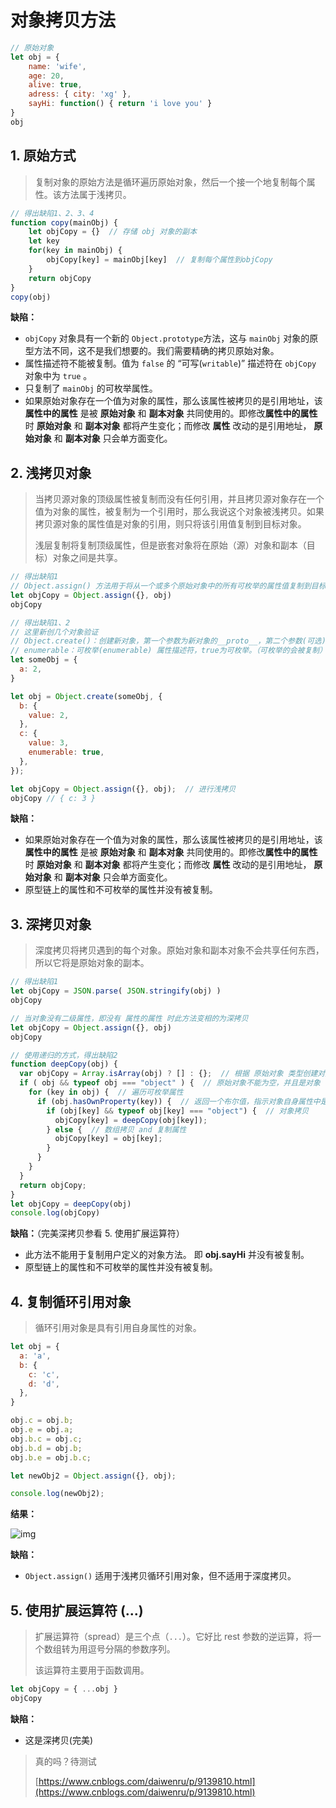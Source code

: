 # 对象拷贝方法

```javascript
// 原始对象
let obj = {
    name: 'wife',
    age: 20,
    alive: true,
    adress: { city: 'xg' },
    sayHi: function() { return 'i love you' }
}
obj
```

## 1. 原始方式

> 复制对象的原始方法是循环遍历原始对象，然后一个接一个地复制每个属性。该方法属于浅拷贝。

```javascript
// 得出缺陷1、2、3、4
function copy(mainObj) {
    let objCopy = {}  // 存储 obj 对象的副本
    let key
    for(key in mainObj) {
        objCopy[key] = mainObj[key]  // 复制每个属性到objCopy
    }
    return objCopy
}
copy(obj)
```

**缺陷：**

* `objCopy` 对象具有一个新的 `Object.prototype`方法，这与 `mainObj` 对象的原型方法不同，这不是我们想要的。我们需要精确的拷贝原始对象。 
* 属性描述符不能被复制。值为 `false` 的 “可写\(`writable`\)” 描述符在 `objCopy` 对象中为 `true` 。 
* 只复制了 `mainObj` 的可枚举属性。
* 如果原始对象存在一个值为对象的属性，那么该属性被拷贝的是引用地址，该 **属性中的属性** 是被 **原始对象** 和 **副本对象** 共同使用的。即修改**属性中的属性**时 **原始对象** 和 **副本对象** 都将产生变化；而修改 **属性** 改动的是引用地址， **原始对象** 和 **副本对象** 只会单方面变化。

## 2. 浅拷贝对象

> 当拷贝源对象的顶级属性被复制而没有任何引用，并且拷贝源对象存在一个值为对象的属性，被复制为一个引用时，那么我说这个对象被浅拷贝。如果拷贝源对象的属性值是对象的引用，则只将该引用值复制到目标对象。
>
> 浅层复制将复制顶级属性，但是嵌套对象将在原始（源）对象和副本（目标）对象之间是共享。

```javascript
// 得出缺陷1
// Object.assign() 方法用于将从一个或多个原始对象中的所有可枚举的属性值复制到目标对象。
let objCopy = Object.assign({}, obj)
objCopy
```

```javascript
// 得出缺陷1、2
// 这里新创几个对象验证
// Object.create()：创建新对象，第一个参数为新对象的__proto__，第二个参数(可选)则是要添加到新对象的不可枚举（默认）属性（即其自身定义的属性，而不是其原型链上的枚举属性）对象的属性描述符以及相应的属性名称。
// enumerable：可枚举(enumerable) 属性描述符，true为可枚举。（可枚举的会被复制）
let someObj = {
  a: 2,
}

let obj = Object.create(someObj, { 
  b: {
    value: 2,  
  },
  c: {
    value: 3,
    enumerable: true,  
  },
});

let objCopy = Object.assign({}, obj);  // 进行浅拷贝
objCopy // { c: 3 }
```

**缺陷：**

* 如果原始对象存在一个值为对象的属性，那么该属性被拷贝的是引用地址，该 **属性中的属性** 是被 **原始对象** 和 **副本对象** 共同使用的。即修改**属性中的属性**时 **原始对象** 和 **副本对象** 都将产生变化；而修改 **属性** 改动的是引用地址， **原始对象** 和 **副本对象** 只会单方面变化。
* 原型链上的属性和不可枚举的属性并没有被复制。

## 3. 深拷贝对象

> 深度拷贝将拷贝遇到的每个对象。原始对象和副本对象不会共享任何东西，所以它将是原始对象的副本。

```javascript
// 得出缺陷1
let objCopy = JSON.parse( JSON.stringify(obj) )
objCopy
```

```javascript
// 当对象没有二级属性，即没有 属性的属性 时此方法变相的为深拷贝
let objCopy = Object.assign({}, obj)
objCopy
```

```javascript
// 使用递归的方式，得出缺陷2
function deepCopy(obj) {
  var objCopy = Array.isArray(obj) ? [] : {};  // 根据 原始对象 类型创建对应的 副本对象
  if ( obj && typeof obj === "object" ) {  // 原始对象不能为空，并且是对象
    for (key in obj) {  // 遍历可枚举属性
      if (obj.hasOwnProperty(key)) {  // 返回一个布尔值，指示对象自身属性中是否具有指定的属性
        if (obj[key] && typeof obj[key] === "object") {  // 对象拷贝
          objCopy[key] = deepCopy(obj[key]);
        } else {  // 数组拷贝 and 复制属性
          objCopy[key] = obj[key];
        }
      }
    }
  }
  return objCopy;
}
let objCopy = deepCopy(obj)
console.log(objCopy)
```

**缺陷：**（完美深拷贝参看 5. 使用扩展运算符）

* 此方法不能用于复制用户定义的对象方法。 即 **obj.sayHi** 并没有被复制。
* 原型链上的属性和不可枚举的属性并没有被复制。

## 4. 复制循环引用对象

> 循环引用对象是具有引用自身属性的对象。

```javascript
let obj = { 
  a: 'a',
  b: { 
    c: 'c',
    d: 'd',
  },
}

obj.c = obj.b;
obj.e = obj.a;
obj.b.c = obj.c;
obj.b.d = obj.b;
obj.b.e = obj.b.c;

let newObj2 = Object.assign({}, obj);

console.log(newObj2);
```

**结果：**

![img](https://user-gold-cdn.xitu.io/2017/12/7/1602fdc09dcd68fe?imageslim)

**缺陷：**

* `Object.assign()` 适用于浅拷贝循环引用对象，但不适用于深度拷贝。 

## 5. 使用扩展运算符 \(...\)

> 扩展运算符（spread）是三个点（`...`）。它好比 rest 参数的逆运算，将一个数组转为用逗号分隔的参数序列。
>
> 该运算符主要用于函数调用。

```javascript
let objCopy = { ...obj }
objCopy
```

**缺陷：**

* 这是深拷贝\(完美\)

> 真的吗？待测试
>
> [https://www.cnblogs.com/daiwenru/p/9139810.html](https://www.cnblogs.com/daiwenru/p/9139810.html)

